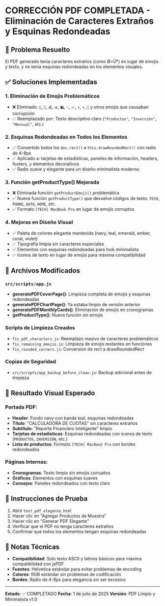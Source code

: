 # CORRECCIÓN PDF COMPLETADA - Eliminación de Caracteres Extraños y Esquinas Redondeadas

## 🎯 Problema Resuelto
El PDF generado tenía caracteres extraños (como Ø=Ü°) en lugar de emojis y texto, y no tenía esquinas redondeadas en los elementos visuales.

## ✅ Soluciones Implementadas

### 1. **Eliminación de Emojis Problemáticos**
- ❌ Eliminado: `📄`, `📅`, `💰`, `📊`, `🛍️`, `💡`, `📈`, `⬆️`, `⬇️`, `🎯` y otros emojis que causaban corrupción
- ✅ Reemplazado por: Texto descriptivo claro (`"Productos"`, `"Inversión"`, `"Mensual"`, etc.)

### 2. **Esquinas Redondeadas en Todos los Elementos**
- ✅ Convertido todos los `doc.rect()` a `this.drawRoundedRect()` con radio de 4-8px
- ✅ Aplicado a: tarjetas de estadísticas, paneles de información, headers, footers, y elementos decorativos
- ✅ Radio suave y elegante para un diseño minimalista moderno

### 3. **Función getProductType() Mejorada**
- ❌ Eliminada función `getProductEmoji()` problemática
- ✅ Nueva función `getProductType()` que devuelve códigos de texto: `TECH`, `PHONE`, `AUTO`, `HOME`, etc.
- ✅ Formato `[TECH] MacBook Pro` en lugar de emojis corruptos

### 4. **Mejoras en Diseño Visual**
- ✅ Paleta de colores elegante mantenida (navy, teal, emerald, amber, coral, violet)
- ✅ Tipografía limpia sin caracteres especiales
- ✅ Elementos con esquinas redondeadas para look minimalista
- ✅ Iconos de texto en lugar de emojis para máxima compatibilidad

## 🔧 Archivos Modificados

### `src/scripts/app.js`
- **generatePDFCoverPage()**: Limpieza completa de emojis y esquinas redondeadas
- **generatePDFChartPage()**: Ya estaba limpio de versión anterior
- **generatePDFMonthlyCards()**: Eliminación de emojis en cronogramas
- **getProductType()**: Nueva función sin emojis

### Scripts de Limpieza Creados
- `fix_pdf_characters.js`: Reemplazo masivo de caracteres problemáticos
- `fix_remaining_emojis.js`: Limpieza de emojis restantes en funciones
- `fix_rounded_corners.js`: Conversión de rect a drawRoundedRect

### Copias de Seguridad
- `src/scripts/app_backup_before_clean.js`: Backup adicional antes de limpieza

## 🎨 Resultado Visual Esperado

### Portada PDF:
- **Header**: Fondo navy con banda teal, esquinas redondeadas
- **Título**: "CALCULADORA DE CUOTAS" sin caracteres extraños
- **Subtítulo**: "Reporte Financiero Inteligente" limpio
- **Tarjetas de estadísticas**: Esquinas redondeadas con iconos de texto (`PRODUCTOS`, `INVERSIÓN`, etc.)
- **Lista de productos**: Formato `[TECH] MacBook Pro` con bordes redondeados

### Páginas Internas:
- **Cronogramas**: Texto limpio sin emojis corruptos
- **Gráficos**: Elementos con esquinas suaves
- **Consejos**: Paneles redondeados con texto claro

## 🚀 Instrucciones de Prueba

1. Abrir `test_pdf_elegante.html`
2. Hacer clic en "Agregar Productos de Muestra"
3. Hacer clic en "Generar PDF Elegante"
4. Verificar que el PDF no tenga caracteres extraños
5. Confirmar que todos los elementos tengan esquinas redondeadas

## 📝 Notas Técnicas

- **Compatibilidad**: Solo texto ASCII y latinos básicos para máxima compatibilidad con jsPDF
- **Fuentes**: Helvetica estándar para evitar problemas de encoding
- **Colores**: RGB estándar sin problemas de codificación
- **Bordes**: Radio de 4-8px para elegancia sin ser excesivo

---

**Estado**: ✅ COMPLETADO
**Fecha**: 1 de julio de 2025
**Versión**: PDF Limpio y Minimalista v1.0
